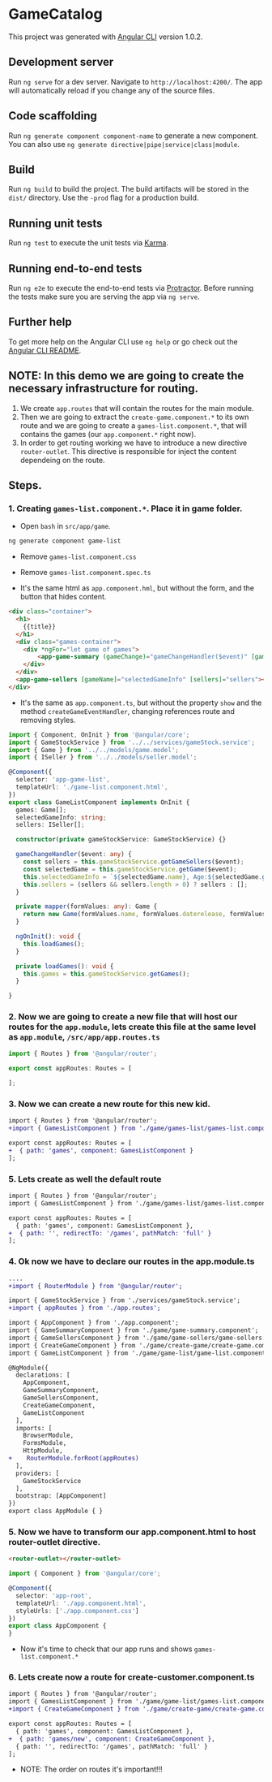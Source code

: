 # GameCatalog

This project was generated with [Angular CLI](https://github.com/angular/angular-cli) version 1.0.2.

## Development server

Run `ng serve` for a dev server. Navigate to `http://localhost:4200/`. The app will automatically reload if you change any of the source files.

## Code scaffolding

Run `ng generate component component-name` to generate a new component. You can also use `ng generate directive|pipe|service|class|module`.

## Build

Run `ng build` to build the project. The build artifacts will be stored in the `dist/` directory. Use the `-prod` flag for a production build.

## Running unit tests

Run `ng test` to execute the unit tests via [Karma](https://karma-runner.github.io).

## Running end-to-end tests

Run `ng e2e` to execute the end-to-end tests via [Protractor](http://www.protractortest.org/).
Before running the tests make sure you are serving the app via `ng serve`.

## Further help

To get more help on the Angular CLI use `ng help` or go check out the [Angular CLI README](https://github.com/angular/angular-cli/blob/master/README.md).

## NOTE: In this demo we are going to create the necessary infrastructure for routing.

1. We create `app.routes` that will contain the routes for the main module.
2. Then we are going to extract the `create-game.component.*` to its own route and we are going to create a  `games-list.component.*`, that will contains the games (our `app.component.*` right now).
3. In order to get routing working we have to introduce a new directive `router-outlet`. This directive is responsible for inject the content dependeing on the route.

## Steps.

### 1. Creating `games-list.component.*`. Place it in game folder.

* Open `bash` in `src/app/game`.

```bash
ng generate component game-list
```
* Remove `games-list.component.css`
* Remove `games-list.component.spec.ts`

* It's the same html as `app.component.hml`, but without the form, and the button that hides content.
```html
<div class="container">
  <h1>
    {{title}}
  </h1>
  <div class="games-container">
    <div *ngFor="let game of games">
        <app-game-summary (gameChange)="gameChangeHandler($event)" [game]=game></app-game-summary>
    </div>
  </div>
  <app-game-sellers [gameName]="selectedGameInfo" [sellers]="sellers"></app-game-sellers>
</div>

```
* It's the same as `app.component.ts`, but without the property `show` and the method `createGameEventHandler`, changing references route and removing styles.
```typescript
import { Component, OnInit } from '@angular/core';
import { GameStockService } from '../../services/gameStock.service';
import { Game } from '../../models/game.model';
import { ISeller } from '../../models/seller.model';

@Component({
  selector: 'app-game-list',
  templateUrl: './game-list.component.html',
})
export class GameListComponent implements OnInit {
  games: Game[];
  selectedGameInfo: string;
  sellers: ISeller[];

  constructor(private gameStockService: GameStockService) {}

  gameChangeHandler($event: any) {
    const sellers = this.gameStockService.getGameSellers($event);
    const selectedGame = this.gameStockService.getGame($event);
    this.selectedGameInfo = `${selectedGame.name}, Age:${selectedGame.getYearsFromRelease()}`;
    this.sellers = (sellers && sellers.length > 0) ? sellers : [];
  }

  private mapper(formValues: any): Game {
    return new Game(formValues.name, formValues.daterelease, formValues.imageurl);
  }

  ngOnInit(): void {
    this.loadGames();
  }

  private loadGames(): void {
    this.games = this.gameStockService.getGames();
  }

}

```

### 2. Now we are going to create a new file that will host our routes for the `app.module`, lets create this file at the same level as `app.module`, `/src/app/app.routes.ts`

```typescript
import { Routes } from '@angular/router';

export const appRoutes: Routes = [

];
```

### 3. Now we can create a new route for this new kid.

```diff
import { Routes } from '@angular/router';
+import { GamesListComponent } from './game/games-list/games-list.component';

export const appRoutes: Routes = [
+  { path: 'games', component: GamesListComponent }
];
```

### 5. Lets create as well the default route

```diff
import { Routes } from '@angular/router';
import { GamesListComponent } from './game/games-list/games-list.component';

export const appRoutes: Routes = [
  { path: 'games', component: GamesListComponent },
+  { path: '', redirectTo: '/games', pathMatch: 'full' }
];

```
### 4. Ok now we have to declare our routes in the app.module.ts

```diff
....
+import { RouterModule } from '@angular/router';

import { GameStockService } from './services/gameStock.service';
+import { appRoutes } from './app.routes';

import { AppComponent } from './app.component';
import { GameSummaryComponent } from './game/game-summary.component';
import { GameSellersComponent } from './game/game-sellers/game-sellers.component';
import { CreateGameComponent } from './game/create-game/create-game.component';
import { GameListComponent } from './game/game-list/game-list.component';

@NgModule({
  declarations: [
    AppComponent,
    GameSummaryComponent,
    GameSellersComponent,
    CreateGameComponent,
    GameListComponent
  ],
  imports: [
    BrowserModule,
    FormsModule,
    HttpModule,
+    RouterModule.forRoot(appRoutes)
  ],
  providers: [
    GameStockService
  ],
  bootstrap: [AppComponent]
})
export class AppModule { }


```

### 5. Now we have to transform our app.component.html to host router-outlet directive.

```html
<router-outlet></router-outlet>
```

```typescript
import { Component } from '@angular/core';

@Component({
  selector: 'app-root',
  templateUrl: './app.component.html',
  styleUrls: ['./app.component.css']
})
export class AppComponent {
}
```

* Now it's time to check that our app runs and shows `games-list.component.*`

### 6. Lets create now a route for create-customer.component.ts

``` diff
import { Routes } from '@angular/router';
import { GamesListComponent } from './game/game-list/games-list.component';
+import { CreateGameComponent } from './game/create-game/create-game.component';

export const appRoutes: Routes = [
  { path: 'games', component: GamesListComponent },
+  { path: 'games/new', component: CreateGameComponent },
  { path: '', redirectTo: '/games', pathMatch: 'full' }
];
```
* NOTE: The order on routes it's important!!!
